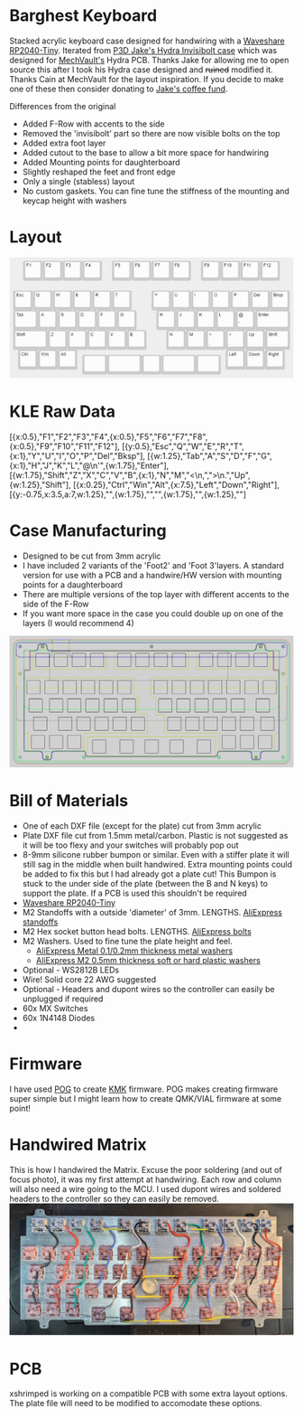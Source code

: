 # Barghest Keyboard

Stacked acrylic keyboard case designed for handwiring with a <a href="https://www.waveshare.com/wiki/RP2040-Tiny" target="_blank">Waveshare RP2040-Tiny</a>. Iterated from <a href="https://p3dstore.notion.site/P3Dstore-Open-Source-Project-List-6e85900337294e769fb7b8fa68d68f27" target="_blank">P3D Jake's Hydra Invisibolt case</a> which was designed for <a href="https://mechvault.net/" target="_blank">MechVault's</a>  Hydra PCB. Thanks Jake for allowing me to open source this after I took his Hydra case designed and <s>ruined</s> modified it. Thanks Cain at MechVault for the layout inspiration. If you decide to make one of these then consider donating to <a href="https://buymeacoffee.com/p3dstore" target="_blank"> Jake's coffee fund</a>.

Differences from the original
<ul>
  <li>Added F-Row with accents to the side</li>
  <li>Removed the 'invisibolt' part so there are now visible bolts on the top</li>
  <li>Added extra foot layer</li>
  <li>Added cutout to the base to allow a bit more space for handwiring</li>
  <li>Added Mounting points for daughterboard</li>
  <li>Slightly reshaped the feet and front edge</li>
  <li>Only a single (stabless) layout</li>
  <li>No custom gaskets. You can fine tune the stiffness of the mounting and keycap height with washers</li>
</ul>

<h1>Layout</h1>
<img src="images/barghestkle.jpg" alt="Barghest KLE Image">

<h1>KLE Raw Data</h1>
[{x:0.5},"F1","F2","F3","F4",{x:0.5},"F5","F6","F7","F8",{x:0.5},"F9","F10","F11","F12"],
[{y:0.5},"Esc","Q","W","E","R","T",{x:1},"Y","U","I","O","P","Del","Bksp"],
[{w:1.25},"Tab","A","S","D","F","G",{x:1},"H","J","K","L","@\n'",{w:1.75},"Enter"],
[{w:1.75},"Shift","Z","X","C","V","B",{x:1},"N","M","<\n,",">\n.","Up",{w:1.25},"Shift"],
[{x:0.25},"Ctrl","Win","Alt",{x:7.5},"Left","Down","Right"],
[{y:-0.75,x:3.5,a:7,w:1.25},"",{w:1.75},"","",{w:1.75},"",{w:1.25},""]

<h1>Case Manufacturing</h1>
<ul>
  <li>Designed to be cut from 3mm acrylic</li>
  <li>I have included 2 variants of the 'Foot2' and 'Foot 3'layers. A standard version for use with a PCB and a handwire/HW version with mounting points for a daughterboard</li>
  <li>There are multiple versions of the top layer with different accents to the side of the F-Row</li>
  <li>If you want more space in the case you could double up on one of the layers (I would recommend 4)</li>
</ul>

<img src="images/barghestcasecombined.jpg" alt="Barghest Case Layers">

<h1>Bill of Materials</h1>
<ul>
  <li>One of each DXF file (except for the plate) cut from 3mm acrylic</li>
  <li>Plate DXF file cut from 1.5mm metal/carbon. Plastic is not suggested as it will be too flexy and your switches will probably pop out</li>
  <li>8-9mm silicone rubber bumpon or similar. Even with a stiffer plate it will still sag in the middle when built handwired. Extra mounting points could be added to fix this but I had already got a plate cut! This Bumpon is stuck to the under side of the plate (between the B and N keys) to support the plate. If a PCB is used this shouldn't be required</li>
  <li><a href="https://www.waveshare.com/wiki/RP2040-Tiny" target="_blank">Waveshare RP2040-Tiny</a></li>
  <li>M2 Standoffs with a outside 'diameter' of 3mm. LENGTHS. <a href="https://www.aliexpress.com/item/1005004145095522.html" target="_blank">AliExpress standoffs</a></li>
  <li>M2 Hex socket button head bolts. LENGTHS. <a href="https://www.aliexpress.com/item/32969042589.html" target="_blank">AliExpress bolts</a></li>
  <li>M2 Washers. Used to fine tune the plate height and feel. 
  <ul>
  <li><a href="https://www.aliexpress.com/item/1005001878233881.html" target="_blank">AliExpress Metal 0.1/0.2mm thickness metal washers</a>
  <li><a href="https://www.aliexpress.com/item/1005003697132040.html" target="_blank">AliExpress M2 0.5mm thickness soft or hard plastic washers</a>
  </ul>
  </li>
  <li>Optional - WS2812B LEDs</li>
  <li>Wire! Solid core 22 AWG suggested</li>
  <li>Optional - Headers and dupont wires so the controller can easily be unplugged if required</li>
  <li>60x MX Switches</li>
  <li>60x 1N4148 Diodes</li>
  <li></li>
</ul>

<h1>Firmware</h1>
I have used <a href="https://pog.heaper.de/" target="_blank">POG</a>  to create <a href="https://github.com/KMKfw/kmk_firmware" target="_blank">KMK</a> firmware. POG makes creating firmware super simple but I might learn how to create QMK/VIAL firmware at some point!

<h1>Handwired Matrix</h1>
This is how I handwired the Matrix. Excuse the poor soldering (and out of focus photo), it was my first attempt at handwiring. Each row and column will also need a wire going to the MCU. I used dupont wires and soldered headers to the controller so they can easily be removed.
<img src="images/barghestsolderedmatrix.jpg" alt="Barghest Handiwired Matrix">

<h1>PCB</h1>
xshrimped is working on a compatible PCB with some extra layout options. The plate file will need to be modified to accomodate these options.
